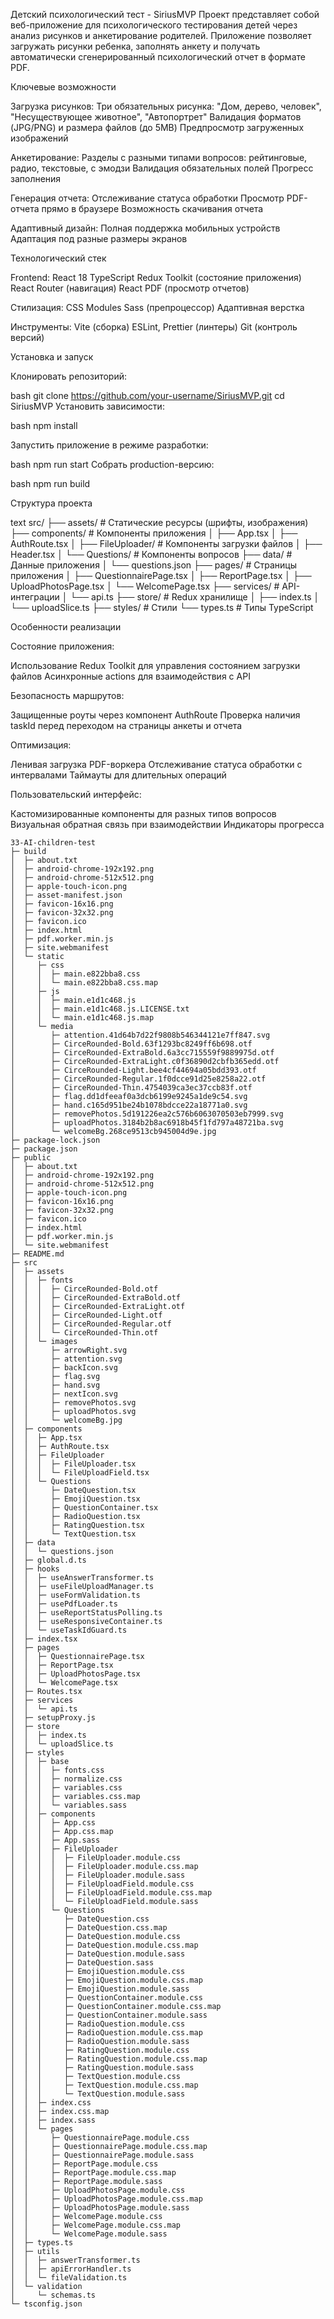 Детский психологический тест - SiriusMVP
Проект представляет собой веб-приложение для психологического тестирования детей через анализ рисунков и анкетирование родителей. Приложение позволяет загружать рисунки ребенка, заполнять анкету и получать автоматически сгенерированный психологический отчет в формате PDF.

Ключевые возможности

Загрузка рисунков:
Три обязательных рисунка: "Дом, дерево, человек", "Несуществующее животное", "Автопортрет"
Валидация форматов (JPG/PNG) и размера файлов (до 5MB)
Предпросмотр загруженных изображений

Анкетирование:
Разделы с разными типами вопросов: рейтинговые, радио, текстовые, с эмодзи
Валидация обязательных полей
Прогресс заполнения

Генерация отчета:
Отслеживание статуса обработки
Просмотр PDF-отчета прямо в браузере
Возможность скачивания отчета

Адаптивный дизайн:
Полная поддержка мобильных устройств
Адаптация под разные размеры экранов

Технологический стек

Frontend:
React 18
TypeScript
Redux Toolkit (состояние приложения)
React Router (навигация)
React PDF (просмотр отчетов)

Стилизация:
CSS Modules
Sass (препроцессор)
Адаптивная верстка

Инструменты:
Vite (сборка)
ESLint, Prettier (линтеры)
Git (контроль версий)

Установка и запуск

Клонировать репозиторий:

bash
git clone https://github.com/your-username/SiriusMVP.git
cd SiriusMVP
Установить зависимости:

bash
npm install

Запустить приложение в режиме разработки:

bash
npm run start
Собрать production-версию:

bash
npm run build

Структура проекта

text
src/
├── assets/ # Статические ресурсы (шрифты, изображения)
├── components/ # Компоненты приложения
│ ├── App.tsx
│ ├── AuthRoute.tsx
│ ├── FileUploader/ # Компоненты загрузки файлов
│ ├── Header.tsx
│ └── Questions/ # Компоненты вопросов
├── data/ # Данные приложения
│ └── questions.json
├── pages/ # Страницы приложения
│ ├── QuestionnairePage.tsx
│ ├── ReportPage.tsx
│ ├── UploadPhotosPage.tsx
│ └── WelcomePage.tsx
├── services/ # API-интеграции
│ └── api.ts
├── store/ # Redux хранилище
│ ├── index.ts
│ └── uploadSlice.ts
├── styles/ # Стили
└── types.ts # Типы TypeScript

Особенности реализации

Состояние приложения:

Использование Redux Toolkit для управления состоянием загрузки файлов
Асинхронные actions для взаимодействия с API

Безопасность маршрутов:

Защищенные роуты через компонент AuthRoute
Проверка наличия taskId перед переходом на страницы анкеты и отчета

Оптимизация:

Ленивая загрузка PDF-воркера
Отслеживание статуса обработки с интервалами
Таймауты для длительных операций

Пользовательский интерфейс:

Кастомизированные компоненты для разных типов вопросов
Визуальная обратная связь при взаимодействии
Индикаторы прогресса

```
33-AI-children-test
├─ build
│  ├─ about.txt
│  ├─ android-chrome-192x192.png
│  ├─ android-chrome-512x512.png
│  ├─ apple-touch-icon.png
│  ├─ asset-manifest.json
│  ├─ favicon-16x16.png
│  ├─ favicon-32x32.png
│  ├─ favicon.ico
│  ├─ index.html
│  ├─ pdf.worker.min.js
│  ├─ site.webmanifest
│  └─ static
│     ├─ css
│     │  ├─ main.e822bba8.css
│     │  └─ main.e822bba8.css.map
│     ├─ js
│     │  ├─ main.e1d1c468.js
│     │  ├─ main.e1d1c468.js.LICENSE.txt
│     │  └─ main.e1d1c468.js.map
│     └─ media
│        ├─ attention.41d64b7d22f9808b546344121e7ff847.svg
│        ├─ CirceRounded-Bold.63f1293bc8249ff6b698.otf
│        ├─ CirceRounded-ExtraBold.6a3cc715559f9889975d.otf
│        ├─ CirceRounded-ExtraLight.c0f36890d2cbfb365edd.otf
│        ├─ CirceRounded-Light.bee4cf44694a05bdd393.otf
│        ├─ CirceRounded-Regular.1f0dcce91d25e8258a22.otf
│        ├─ CirceRounded-Thin.4754039ca3ec37ccb83f.otf
│        ├─ flag.dd1dfeeaf0a3dcb6199e9245a1de9c54.svg
│        ├─ hand.c165d951be24b1078bdcce22a18771a0.svg
│        ├─ removePhotos.5d191226ea2c576b6063070503eb7999.svg
│        ├─ uploadPhotos.3184b2b8ac6918b45f1fd797a48721ba.svg
│        └─ welcomeBg.268ce9513cb945004d9e.jpg
├─ package-lock.json
├─ package.json
├─ public
│  ├─ about.txt
│  ├─ android-chrome-192x192.png
│  ├─ android-chrome-512x512.png
│  ├─ apple-touch-icon.png
│  ├─ favicon-16x16.png
│  ├─ favicon-32x32.png
│  ├─ favicon.ico
│  ├─ index.html
│  ├─ pdf.worker.min.js
│  └─ site.webmanifest
├─ README.md
├─ src
│  ├─ assets
│  │  ├─ fonts
│  │  │  ├─ CirceRounded-Bold.otf
│  │  │  ├─ CirceRounded-ExtraBold.otf
│  │  │  ├─ CirceRounded-ExtraLight.otf
│  │  │  ├─ CirceRounded-Light.otf
│  │  │  ├─ CirceRounded-Regular.otf
│  │  │  └─ CirceRounded-Thin.otf
│  │  └─ images
│  │     ├─ arrowRight.svg
│  │     ├─ attention.svg
│  │     ├─ backIcon.svg
│  │     ├─ flag.svg
│  │     ├─ hand.svg
│  │     ├─ nextIcon.svg
│  │     ├─ removePhotos.svg
│  │     ├─ uploadPhotos.svg
│  │     └─ welcomeBg.jpg
│  ├─ components
│  │  ├─ App.tsx
│  │  ├─ AuthRoute.tsx
│  │  ├─ FileUploader
│  │  │  ├─ FileUploader.tsx
│  │  │  └─ FileUploadField.tsx
│  │  └─ Questions
│  │     ├─ DateQuestion.tsx
│  │     ├─ EmojiQuestion.tsx
│  │     ├─ QuestionContainer.tsx
│  │     ├─ RadioQuestion.tsx
│  │     ├─ RatingQuestion.tsx
│  │     └─ TextQuestion.tsx
│  ├─ data
│  │  └─ questions.json
│  ├─ global.d.ts
│  ├─ hooks
│  │  ├─ useAnswerTransformer.ts
│  │  ├─ useFileUploadManager.ts
│  │  ├─ useFormValidation.ts
│  │  ├─ usePdfLoader.ts
│  │  ├─ useReportStatusPolling.ts
│  │  ├─ useResponsiveContainer.ts
│  │  └─ useTaskIdGuard.ts
│  ├─ index.tsx
│  ├─ pages
│  │  ├─ QuestionnairePage.tsx
│  │  ├─ ReportPage.tsx
│  │  ├─ UploadPhotosPage.tsx
│  │  └─ WelcomePage.tsx
│  ├─ Routes.tsx
│  ├─ services
│  │  └─ api.ts
│  ├─ setupProxy.js
│  ├─ store
│  │  ├─ index.ts
│  │  └─ uploadSlice.ts
│  ├─ styles
│  │  ├─ base
│  │  │  ├─ fonts.css
│  │  │  ├─ normalize.css
│  │  │  ├─ variables.css
│  │  │  ├─ variables.css.map
│  │  │  └─ variables.sass
│  │  ├─ components
│  │  │  ├─ App.css
│  │  │  ├─ App.css.map
│  │  │  ├─ App.sass
│  │  │  ├─ FileUploader
│  │  │  │  ├─ FileUploader.module.css
│  │  │  │  ├─ FileUploader.module.css.map
│  │  │  │  ├─ FileUploader.module.sass
│  │  │  │  ├─ FileUploadField.module.css
│  │  │  │  ├─ FileUploadField.module.css.map
│  │  │  │  └─ FileUploadField.module.sass
│  │  │  └─ Questions
│  │  │     ├─ DateQuestion.css
│  │  │     ├─ DateQuestion.css.map
│  │  │     ├─ DateQuestion.module.css
│  │  │     ├─ DateQuestion.module.css.map
│  │  │     ├─ DateQuestion.module.sass
│  │  │     ├─ DateQuestion.sass
│  │  │     ├─ EmojiQuestion.module.css
│  │  │     ├─ EmojiQuestion.module.css.map
│  │  │     ├─ EmojiQuestion.module.sass
│  │  │     ├─ QuestionContainer.module.css
│  │  │     ├─ QuestionContainer.module.css.map
│  │  │     ├─ QuestionContainer.module.sass
│  │  │     ├─ RadioQuestion.module.css
│  │  │     ├─ RadioQuestion.module.css.map
│  │  │     ├─ RadioQuestion.module.sass
│  │  │     ├─ RatingQuestion.module.css
│  │  │     ├─ RatingQuestion.module.css.map
│  │  │     ├─ RatingQuestion.module.sass
│  │  │     ├─ TextQuestion.module.css
│  │  │     ├─ TextQuestion.module.css.map
│  │  │     └─ TextQuestion.module.sass
│  │  ├─ index.css
│  │  ├─ index.css.map
│  │  ├─ index.sass
│  │  └─ pages
│  │     ├─ QuestionnairePage.module.css
│  │     ├─ QuestionnairePage.module.css.map
│  │     ├─ QuestionnairePage.module.sass
│  │     ├─ ReportPage.module.css
│  │     ├─ ReportPage.module.css.map
│  │     ├─ ReportPage.module.sass
│  │     ├─ UploadPhotosPage.module.css
│  │     ├─ UploadPhotosPage.module.css.map
│  │     ├─ UploadPhotosPage.module.sass
│  │     ├─ WelcomePage.module.css
│  │     ├─ WelcomePage.module.css.map
│  │     └─ WelcomePage.module.sass
│  ├─ types.ts
│  ├─ utils
│  │  ├─ answerTransformer.ts
│  │  ├─ apiErrorHandler.ts
│  │  └─ fileValidation.ts
│  └─ validation
│     └─ schemas.ts
└─ tsconfig.json

```